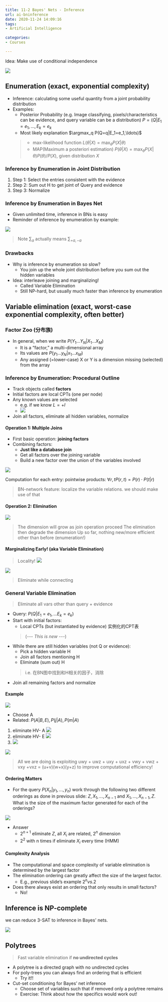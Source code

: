 ```yaml
---
title: 11-2 Bayes' Nets - Inference
url: ai-bninference
date: 2020-11-24 14:09:16
tags: 
- Artificial Intelligence

categories: 
- Courses

---
```



<!-- more -->



Idea: Make use of conditional independence

![](./img/11-24-14-14-13.png)



## Enumeration (exact, exponential complexity)

- Inference: calculating some useful quantity from a joint probability distribution
- Examples:
  - Posterior Probability (e.g. Image classifying, pixels/characteristics can be evidence, and query variable can be a distribution) $P=(Q|E_1=e_1,...,E_k=e_k$
  - Most likely explanation $\argmax_q P(Q=q|E_1=e_1,\ldots)$
  > - max-likelihood function $L(\theta|X)=\max_{\theta}P(X|\theta)$
  > - MAP(Maximum a posteriori estimation) $P(\theta|X)=\max_{\theta}P(X|\theta)P(\theta)/P(X)$, given distribution $X$

### Inference by Enumeration in Joint Distribution
1. Step 1: Select the entries consistent with the evidence
2. Step 2: Sum out H to get joint of Query and evidence
3. Step 3: Normalize

### Inference by Enumeration in Bayes Net
- Given unlimited time, inference in BNs is easy
- Reminder of inference by enumeration by example:

![](./img/11-24-14-34-55.png)
> Note $\sum_{a}$ actually means $\sum_{+a,-a}$

### Drawbacks
- Why is inference by enumeration so slow?
  - You join up the whole joint distribution before you sum out the hidden variables
- Idea: interleave joining and marginalizing!
  - Called Variable Elimination
  - Still NP-hard, but usually much faster than inference by enumeration

## Variable elimination (exact, worst-case exponential complexity, often better)

### Factor Zoo (分布族)

- In general, when we write $P(Y_1 ... Y_N | X_1 ... X_M)$
  - It is a “factor,” a multi-dimensional array
  - Its values are $P(y_1 ... y_N |x_1 ...x_M)$
  - Any assigned (=lower-case) X or Y is a dimension missing (selected) from the array

### Inference by Enumeration: Procedural Outline

- Track objects called **factors**
- Initial factors are local CPTs (one per node)
- Any known values are selected
  - e.g. if we know $L=+l$
  - ![](./img/11-24-15-06-51.png)
- Join all factors, eliminate all hidden variables, normalize

#### Operation 1: Multiple Joins

- First basic operation: **joining factors**
- Combining factors:
  - **Just like a database join**
  - Get all factors over the joining variable
  - Build a new factor over the union of the variables involved

![](./img/11-24-15-07-45.png)

Computation for each entry: pointwise products: $\forall r,t P(r,t)=P(r)\cdot P(t|r)$

> BN-network feature: localize the variable relations. we should make use of that

#### Operation 2: Elimination

![](./img/11-24-15-13-27.png)

> The dimension will grow as join operation proceed
> The elimination then degrade the dimension
> Up so far, nothing new/more efficient other than before (enumeration!)

#### Marginalizing Early! (aka Variable Elimination)
> Locality!
> ![](./img/11-24-15-16-17.png)

![](./img/11-24-15-16-33.png)

> Eliminate while connecting

### General Variable Elimination

> Eliminate all vars other than query + evidence

- Query: $P(Q|E_1=e_1,...E_k=e_k)$
- Start with initial factors:
  - Local CPTs (but instantiated by evidence) 实例化的CPT表
  > (*--- This is new ---*)
- While there are still hidden variables (not Q or evidence):
  - Pick a hidden variable H
  - Join all factors mentioning H 
  - Eliminate (sum out) H
  > i.e. 在BN图中找到和H相关的因子，消除
- Join all remaining factors and normalize

#### Example

![](./img/11-24-15-32-55.png)
- Choose A
- Related: $P(A|B,E),P(j|A),P(m|A)$
1. eliminate HV- A
   ![](./img/11-24-15-31-34.png)
2. eliminate HV- E
   ![](./img/11-24-15-32-37.png)
3. ![](./img/11-24-15-32-48.png)

![](./img/11-24-15-33-42.png)

> All we are doing is exploiting uwy + uwz + uxy + uxz + vwy + vwz + vxy +vxz = (u+v)(w+x)(y+z) to improve computational efficiency!

#### Ordering Matters

- For the query $P(X_n|y_1,...,y_n)$ work through the following two different orderings as done in previous slide: $Z, X_1, ..., X_{n-1}$ and $X_1, ..., X_{n-1}, Z$. What is the size of the maximum factor generated for each of the orderings?

![](./img/11-24-15-37-35.png)

- Answer
  - $2^{n+1}$ eliminate $Z$, all $X_i$ are related, $2^n$ dimension
  - $2^2$ with n times if eliminate $X_i$ every time (HMM)

#### Complexity Analysis

- The computational and space complexity of variable elimination is determined by the largest factor
- The elimination ordering can greatly affect the size of the largest factor. 
  - E.g., previous slide’s example $2^n vs. 2$
- Does there always exist an ordering that only results in small factors? 
  - No!

## Inference is NP-complete

we can reduce 3-SAT to inference in Bayes' nets.

![](./img/11-24-15-40-53.png)


## Polytrees

> Fast variable elimination
> if **no undirected cycles**


- A polytree is a directed graph with no undirected cycles
- For poly-trees you can always find an ordering that is efficient
  - Try it!!
- Cut-set conditioning for Bayes’ net inference
  - Choose set of variables such that if removed only a polytree remains 
  - Exercise: Think about how the specifics would work out!